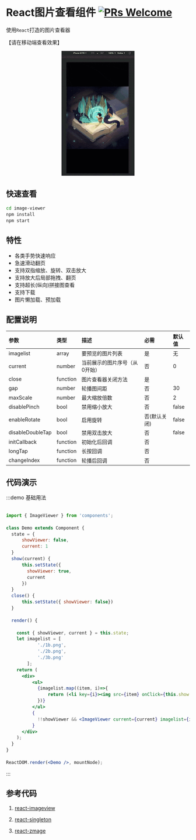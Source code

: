 React图片查看组件 [![PRs Welcome](https://img.shields.io/badge/PRs-welcome-brightgreen.svg)](CONTRIBUTING.md#pull-requests)
===

使用`React`打造的图片查看器

【请在移动端查看效果】

<p align='center'>
<img src='./picture/index.gif' width='200' alt='viewer'>
</p>

快速查看
---

```sh
cd image-viewer
npm install
npm start
```

特性
---

* 各类手势快速响应
* 急速滑动翻页
* 支持双指缩放、旋转、双击放大
* 支持放大后局部拖拽、翻页
* 支持超长(纵向)拼接图查看
* 支持下载
* 图片懒加载、预加载

配置说明
---

| 参数     | 类型     | 描述 | 必需 | 默认值 |
| :------------- | :------------- | :------------- | :------------- | :------------- |
| imagelist         | array      | 要预览的图片列表 | 是 | 无 |
| current         | number      | 当前展示的图片序号（从0开始） | 否 | 0 |
| close         | function      | 图片查看器关闭方法 | 是 | |
| gap         | number      | 轮播图间距 | 否 | 30 |
| maxScale         | number      | 最大缩放倍数 | 否 | 2 |
| disablePinch      | bool       | 禁用缩小放大 | 否 | false |
| enableRotate     | bool       | 启用旋转 | 否(默认关闭) | false |
| disableDoubleTap  | bool       | 禁用双击放大 | 否 | false |
| initCallback           | function   | 初始化后回调 | 否 | |
| longTap           | function   | 长按回调 | 否 | |
| changeIndex           | function   | 轮播后回调 | 否 | |

代码演示
---

:::demo 基础用法

```jsx

import { ImageViewer } from 'components';

class Demo extends Component {
  state = {
      showViewer: false,
      current: 1
  }
  show(current) {
      this.setState({
        showViewer: true,
        current
      })
  }
  close() {
      this.setState({ showViewer: false})
  }

  render() {

    const { showViewer, current } = this.state;
    let imagelist = [
            './1b.png',
            './2b.png',
            './3b.png'
        ];
    return (
      <div>
          <ul>
            {imagelist.map((item, i)=>{
                return (<li key={i}><img src={item} onClick={this.show.bind(this, i)}/></li>)
            })}
          </ul>  
          {
            !!showViewer && <ImageViewer current={current} imagelist={imagelist} close={this.close.bind(this)} />
          }
      </div>
    );
  }
}

ReactDOM.render(<Demo />, mountNode);
```

:::

参考代码
---

1. [react-imageview](https://github.com/AlloyTeam/AlloyViewer)

2. [react-singleton](https://github.com/Caesor/react-singleton)

3. [react-zmage](https://github.com/Caldis/react-zmage)
